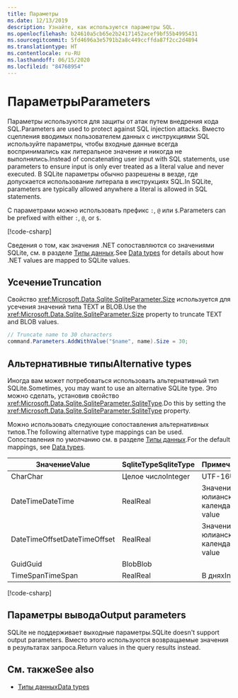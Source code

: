 ```yaml
---
title: Параметры
ms.date: 12/13/2019
description: Узнайте, как используются параметры SQL.
ms.openlocfilehash: b24610a5cb65e2b24171452acef9bf55b4995431
ms.sourcegitcommit: 5fd4696a3e5791b2a8c449ccffda87f2cc2d4894
ms.translationtype: HT
ms.contentlocale: ru-RU
ms.lasthandoff: 06/15/2020
ms.locfileid: "84768954"
---
```

# <a name="parameters"></a><span data-ttu-id="ed463-103">Параметры</span><span class="sxs-lookup"><span data-stu-id="ed463-103">Parameters</span></span>

<span data-ttu-id="ed463-104">Параметры используются для защиты от атак путем внедрения кода SQL.</span><span class="sxs-lookup"><span data-stu-id="ed463-104">Parameters are used to protect against SQL injection attacks.</span></span> <span data-ttu-id="ed463-105">Вместо сцепления вводимых пользователем данных с инструкциями SQL используйте параметры, чтобы входные данные всегда воспринимались как литеральное значение и никогда не выполнялись.</span><span class="sxs-lookup"><span data-stu-id="ed463-105">Instead of concatenating user input with SQL statements, use parameters to ensure input is only ever treated as a literal value and never executed.</span></span> <span data-ttu-id="ed463-106">В SQLite параметры обычно разрешены в везде, где допускается использование литерала в инструкциях SQL.</span><span class="sxs-lookup"><span data-stu-id="ed463-106">In SQLite, parameters are typically allowed anywhere a literal is allowed in SQL statements.</span></span>

<span data-ttu-id="ed463-107">С параметрами можно использовать префикс `:`, `@` или `$`.</span><span class="sxs-lookup"><span data-stu-id="ed463-107">Parameters can be prefixed with either `:`, `@`, or `$`.</span></span>

[!code-csharp[](../../../../samples/snippets/standard/data/sqlite/HelloWorldSample/Program.cs?name=snippet_Parameter)]

<span data-ttu-id="ed463-108">Сведения о том, как значения .NET сопоставляются со значениями SQLite, см. в разделе [Типы данных](types.md).</span><span class="sxs-lookup"><span data-stu-id="ed463-108">See [Data types](types.md) for details about how .NET values are mapped to SQLite values.</span></span>

## <a name="truncation"></a><span data-ttu-id="ed463-109">Усечение</span><span class="sxs-lookup"><span data-stu-id="ed463-109">Truncation</span></span>

<span data-ttu-id="ed463-110">Свойство <xref:Microsoft.Data.Sqlite.SqliteParameter.Size> используется для усечения значений типа TEXT и BLOB.</span><span class="sxs-lookup"><span data-stu-id="ed463-110">Use the <xref:Microsoft.Data.Sqlite.SqliteParameter.Size> property to truncate TEXT and BLOB values.</span></span>

```csharp
// Truncate name to 30 characters
command.Parameters.AddWithValue("$name", name).Size = 30;
```

## <a name="alternative-types"></a><span data-ttu-id="ed463-111">Альтернативные типы</span><span class="sxs-lookup"><span data-stu-id="ed463-111">Alternative types</span></span>

<span data-ttu-id="ed463-112">Иногда вам может потребоваться использовать альтернативный тип SQLite.</span><span class="sxs-lookup"><span data-stu-id="ed463-112">Sometimes, you may want to use an alternative SQLite type.</span></span> <span data-ttu-id="ed463-113">Это можно сделать, установив свойство <xref:Microsoft.Data.Sqlite.SqliteParameter.SqliteType>.</span><span class="sxs-lookup"><span data-stu-id="ed463-113">Do this by setting the <xref:Microsoft.Data.Sqlite.SqliteParameter.SqliteType> property.</span></span>

<span data-ttu-id="ed463-114">Можно использовать следующие сопоставления альтернативных типов.</span><span class="sxs-lookup"><span data-stu-id="ed463-114">The following alternative type mappings can be used.</span></span> <span data-ttu-id="ed463-115">Сопоставления по умолчанию см. в разделе [Типы данных](types.md).</span><span class="sxs-lookup"><span data-stu-id="ed463-115">For the default mappings, see [Data types](types.md).</span></span>

| <span data-ttu-id="ed463-116">Значение</span><span class="sxs-lookup"><span data-stu-id="ed463-116">Value</span></span>          | <span data-ttu-id="ed463-117">SqliteType</span><span class="sxs-lookup"><span data-stu-id="ed463-117">SqliteType</span></span> | <span data-ttu-id="ed463-118">Примечания</span><span class="sxs-lookup"><span data-stu-id="ed463-118">Remarks</span></span>          |
| -------------- | ---------- | ---------------- |
| <span data-ttu-id="ed463-119">Char</span><span class="sxs-lookup"><span data-stu-id="ed463-119">Char</span></span>           | <span data-ttu-id="ed463-120">Целое число</span><span class="sxs-lookup"><span data-stu-id="ed463-120">Integer</span></span>    | <span data-ttu-id="ed463-121">UTF-16</span><span class="sxs-lookup"><span data-stu-id="ed463-121">UTF-16</span></span>           |
| <span data-ttu-id="ed463-122">DateTime</span><span class="sxs-lookup"><span data-stu-id="ed463-122">DateTime</span></span>       | <span data-ttu-id="ed463-123">Real</span><span class="sxs-lookup"><span data-stu-id="ed463-123">Real</span></span>       | <span data-ttu-id="ed463-124">Значение дня по юлианскому календарю</span><span class="sxs-lookup"><span data-stu-id="ed463-124">Julian day value</span></span> |
| <span data-ttu-id="ed463-125">DateTimeOffset</span><span class="sxs-lookup"><span data-stu-id="ed463-125">DateTimeOffset</span></span> | <span data-ttu-id="ed463-126">Real</span><span class="sxs-lookup"><span data-stu-id="ed463-126">Real</span></span>       | <span data-ttu-id="ed463-127">Значение дня по юлианскому календарю</span><span class="sxs-lookup"><span data-stu-id="ed463-127">Julian day value</span></span> |
| <span data-ttu-id="ed463-128">Guid</span><span class="sxs-lookup"><span data-stu-id="ed463-128">Guid</span></span>           | <span data-ttu-id="ed463-129">Blob</span><span class="sxs-lookup"><span data-stu-id="ed463-129">Blob</span></span>       |                  |
| <span data-ttu-id="ed463-130">TimeSpan</span><span class="sxs-lookup"><span data-stu-id="ed463-130">TimeSpan</span></span>       | <span data-ttu-id="ed463-131">Real</span><span class="sxs-lookup"><span data-stu-id="ed463-131">Real</span></span>       | <span data-ttu-id="ed463-132">В днях</span><span class="sxs-lookup"><span data-stu-id="ed463-132">In days</span></span>          |

[!code-csharp[](../../../../samples/snippets/standard/data/sqlite/DateAndTimeSample/Program.cs?name=snippet_SqliteType)]

## <a name="output-parameters"></a><span data-ttu-id="ed463-133">Параметры вывода</span><span class="sxs-lookup"><span data-stu-id="ed463-133">Output parameters</span></span>

<span data-ttu-id="ed463-134">SQLite не поддерживает выходные параметры.</span><span class="sxs-lookup"><span data-stu-id="ed463-134">SQLite doesn't support output parameters.</span></span> <span data-ttu-id="ed463-135">Вместо этого используются возвращаемые значения в результатах запроса.</span><span class="sxs-lookup"><span data-stu-id="ed463-135">Return values in the query results instead.</span></span>

## <a name="see-also"></a><span data-ttu-id="ed463-136">См. также</span><span class="sxs-lookup"><span data-stu-id="ed463-136">See also</span></span>

* [<span data-ttu-id="ed463-137">Типы данных</span><span class="sxs-lookup"><span data-stu-id="ed463-137">Data types</span></span>](types.md)
